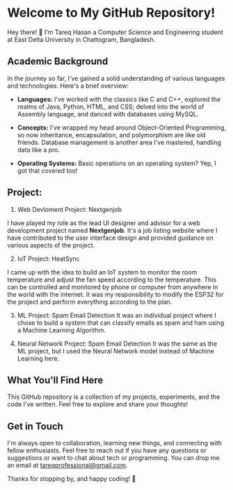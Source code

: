 # Welcome to My GitHub Repository!

Hey there! 👋 I'm Tareq Hasan a Computer Science and Engineering student at East Delta University in Chattogram, Bangladesh.

## Academic Background

In the journey so far, I've gained a solid understanding of various languages and technologies. Here's a brief overview:

- **Languages:** I've worked with the classics like C and C++, explored the realms of Java, Python, HTML, and CSS; delved into the world of Assembly language, and danced with databases using MySQL.

- **Concepts:** I've wrapped my head around Object-Oriented Programming, so now inheritance, encapsulation, and polymorphism are like old friends. Database management is another area I've mastered, handling data like a pro.

- **Operating Systems:** Basic operations on an operating system? Yep, I got that covered too!

## Project: 
1. Web Devloment Project: Nextgenjob

I have played my role as the lead UI designer and advisor for a web development project named **Nextgenjob**. It's a job listing website where I have contributed to the user interface design and provided guidance on various aspects of the project.

2. IoT Project: HeatSync
   
I came up with the idea to build  an IoT system to monitor the room temperature and adjust the fan speed according to the temperature. This can be controlled and monitored by phone or computer from anywhere in the world with the internet. It was my responsibility to modify the ESP32 for the project and perform everything according to the plan.

3. ML Project: Spam Email Detection
It was an individual project where I chose to build a system that can classify emails as spam and ham using a Machine Learning Algorithm.

4. Neural Network Project: Spam Email Detection
It was the same as the ML project, but I used the Neural Network model instead of Machine Learning here. 

## What You'll Find Here

This GitHub repository is a collection of my projects, experiments, and the code I've written. Feel free to explore and share your thoughts!


## Get in Touch

I'm always open to collaboration, learning new things, and connecting with fellow enthusiasts. Feel free to reach out if you have any questions or suggestions or want to chat about tech or programming. You can drop me an email at tareqprofessional@gmail.com.

Thanks for stopping by, and happy coding! 🚀
